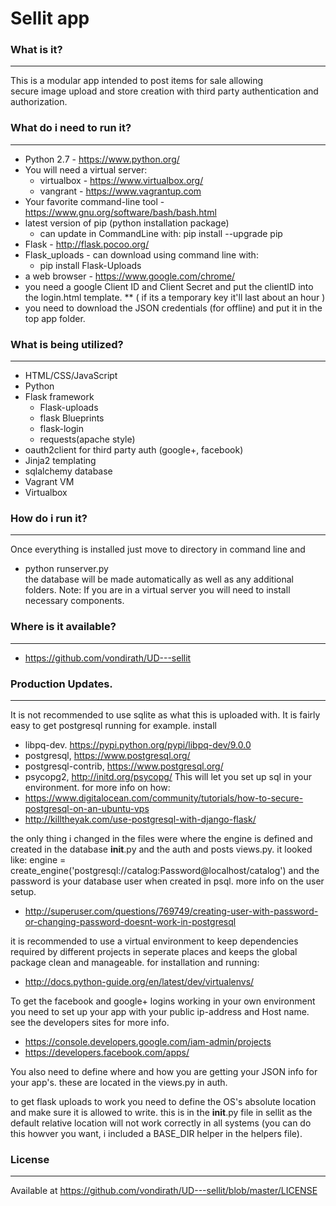 # Sellit app

### What is it?
---------------
This is a modular app intended to post items for sale allowing  
secure image upload and store creation with
third party authentication and authorization. 

### What do i need to run it?
---------------
* Python 2.7 - https://www.python.org/
* You will need a virtual server:
  * virtualbox - https://www.virtualbox.org/
  * vangrant - https://www.vagrantup.com
* Your favorite command-line tool - https://www.gnu.org/software/bash/bash.html
* latest version of pip (python installation package)
    * can update in CommandLine with: pip install --upgrade pip
* Flask - http://flask.pocoo.org/
* Flask_uploads - can download using command line with: 
    * pip install Flask-Uploads
* a web browser - https://www.google.com/chrome/
* you need a google Client ID and Client Secret and put the clientID into the login.html template.
** ( if its a temporary key it'll last about an hour )
* you need to download the JSON credentials (for offline) and put it in the top app folder. 

### What is being utilized?
---------------
* HTML/CSS/JavaScript
* Python
* Flask framework
    * Flask-uploads
    * flask Blueprints
    * flask-login
    * requests(apache style)
* oauth2client for third party auth (google+, facebook)
* Jinja2 templating
* sqlalchemy database
* Vagrant VM
* Virtualbox

### How do i run it?
---------------
Once everything is installed just move to directory in command line and  
* python runserver.py  
the database will be made automatically as well as any additional folders.
Note: If you are in a virtual server you will need to install necessary components.

### Where is it available?
---------------
* https://github.com/vondirath/UD---sellit

### Production Updates.
---------------
It is not recommended to use sqlite as what this is uploaded with. It is fairly easy to get postgresql running for example.
install 
* libpq-dev. https://pypi.python.org/pypi/libpq-dev/9.0.0
* postgresql, https://www.postgresql.org/
* postgresql-contrib, https://www.postgresql.org/
* psycopg2, http://initd.org/psycopg/
This will let you set up sql in your environment.
for more info on how: 
* https://www.digitalocean.com/community/tutorials/how-to-secure-postgresql-on-an-ubuntu-vps
* http://killtheyak.com/use-postgresql-with-django-flask/

the only thing i changed in the files were where the engine is defined and created in the database __init__.py and the auth and posts views.py. it looked like: engine = create_engine('postgresql://catalog:Password@localhost/catalog') and the password is your database user when created in psql.
more info on the user setup.
* http://superuser.com/questions/769749/creating-user-with-password-or-changing-password-doesnt-work-in-postgresql

it is recommended to use a virtual environment to keep dependencies required by different projects in seperate places and keeps the global package clean and manageable. 
for installation and running:
* http://docs.python-guide.org/en/latest/dev/virtualenvs/

To get the facebook and google+ logins working in your own environment you need to set up your app with your public ip-address and Host name. see the developers sites for more info. 
* https://console.developers.google.com/iam-admin/projects
* https://developers.facebook.com/apps/

You also need to define where and how you are getting your JSON info for your app's. these are located in the views.py in auth. 

to get flask uploads to work you need to define the OS's absolute location and make sure it is allowed to write.
this is in the __init__.py file in sellit as the default relative location will not work correctly in all 
systems (you can do this howver you want, i included a BASE_DIR helper in the helpers file).

### License
---------------
Available at https://github.com/vondirath/UD---sellit/blob/master/LICENSE
